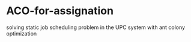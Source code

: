# ACO-for-assignation
solving static job scheduling problem in the UPC system with ant colony optimization

